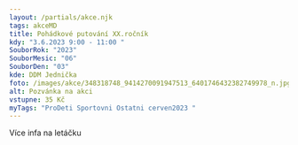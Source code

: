 ```yaml
---
layout: /partials/akce.njk
tags: akceMD
title: Pohádkové putování XX.ročník
kdy: "3.6.2023 9:00 - 11:00 "
SouborRok: "2023"
SouborMesic: "06"
SouborDen: "03"
kde: DDM Jednička
foto: /images/akce/348318748_9414270091947513_6401746432382749978_n.jpg
alt: Pozvánka na akci
vstupne: 35 Kč
myTags: "ProDeti Sportovni Ostatni cerven2023 "
---
```

V﻿íce infa na letáčku